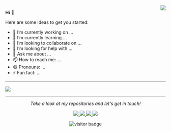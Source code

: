 <img align="right" src="https://github-readme-stats.vercel.app/api?username=umedier&show_icons=true&icon_color=805AD5&text_color=718096&bg_color=ffffff&hide_title=true" />



**Hi** 👋

Here are some ideas to get you started:

* 🔭 I’m currently working on ...
* 🌱 I’m currently learning ...
* 👯 I’m looking to collaborate on ...
* 🤔 I’m looking for help with ...
* 💬 Ask me about ...
* 📫 How to reach me: ...
* 😄 Pronouns: ...
* ⚡ Fun fact: ...

<hr>
<p align="left">
    <img align="center" src="https://github-readme-stats.vercel.app/api/top-langs/?username=umedier&hide_langs_below=1&theme=default&line_height=27&layout=compact" />
</p>
<hr>
<p align="center">
    <i>Take a look at my repositories and let's get in touch!</i>
</p>
<p align="center">
    <a href="">
        <img src="https://img.icons8.com/material-outlined/27/000000/ball-point-pen.png" />
    </a>
    <a href="">
        <img src="https://img.icons8.com/material-outlined/30/000000/linkedin.png" />
    </a>
    <a href="">
        <img src="https://img.icons8.com/material-outlined/30/000000/twitter.png" />
    </a>
    <a href="">
        <img src="https://img.icons8.com/material-outlined/27/000000/geography.png" />
    </a>
</p>
<p align="center">
    <img src="https://visitor-badge.laobi.icu/badge?page_id=umedier" alt="visitor badge" />
</p>